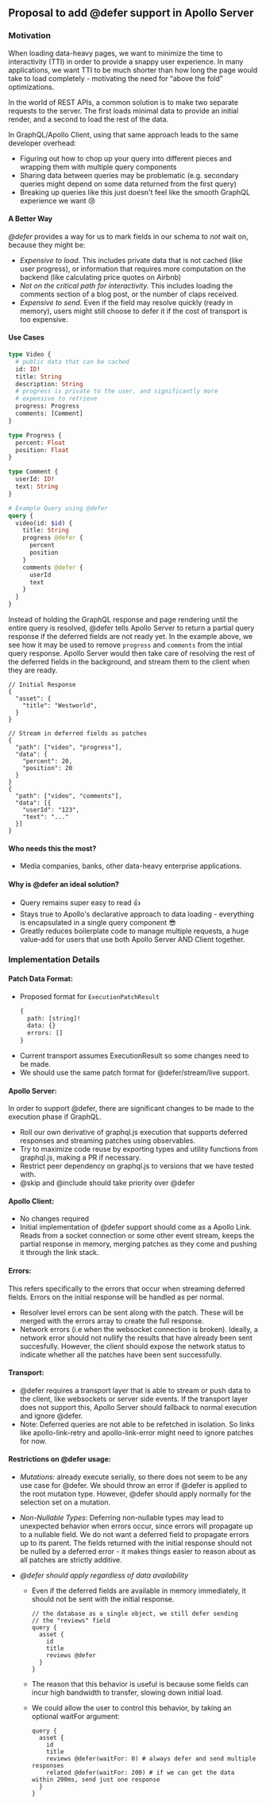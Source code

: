 ## Proposal to add @defer support in Apollo Server

### Motivation

When loading data-heavy pages, we want to minimize the time to interactivity (TTI) in order to provide a snappy user experience. In many applications, we want TTI to be much shorter than how long the page would take to load completely - motivating the need for “above the fold” optimizations.

In the world of REST APIs, a common solution is to make two separate requests to the server. The first loads minimal data to provide an initial render, and a second to load the rest of the data.

In GraphQL/Apollo Client, using that same approach leads to the same developer overhead:

- Figuring out how to chop up your query into different pieces and wrapping them with multiple query components
- Sharing data between queries may be problematic (e.g. secondary queries might depend on some data returned from the first query)
- Breaking up queries like this just doesn't feel like the smooth GraphQL experience we want 😢

#### A Better Way

_@defer_ provides a way for us to mark fields in our schema to _not_ wait on, because they might be:

- _Expensive to load_. This includes private data that is not cached (like user progress), or information that requires more computation on the backend (like calculating price quotes on Airbnb)
- _Not on the critical path for interactivity._ This includes loading the comments section of a blog post, or the number of claps received.
- _Expensive to send._ Even if the field may resolve quickly (ready in memory), users might still choose to defer it if the cost of transport is too expensive.

#### Use Cases

```graphql
type Video {
  # public data that can be cached
  id: ID!
  title: String
  description: String
  # progress is private to the user, and significantly more
  # expensive to retrieve
  progress: Progress
  comments: [Comment]
}

type Progress {
  percent: Float
  position: Float
}

type Comment {
  userId: ID!
  text: String
}

# Example Query using @defer
query {
  video(id: $id) {
    title: String
    progress @defer {
      percent
      position
    }
    comments @defer {
      userId
      text
    }
  }
}
```

Instead of holding the GraphQL response and page rendering until the entire query is resolved, @defer tells Apollo Server to return a partial query response if the deferred fields are not ready yet. In the example above, we see how it may be used to remove `progress` and `comments` from the intial query response. Apollo Server would then take care of resolving the rest of the deferred fields in the background, and stream them to the client when they are ready.

```
// Initial Response
{
  "asset": {
    "title": "Westworld",
  }
}

// Stream in deferred fields as patches
{
  "path": ["video", "progress"],
  "data": {
    "percent": 20,
    "position": 20
  }
}
{
  "path": ["video", "comments"],
  "data": [{
    "userId": "123",
    "text": "..."
  }]
}
```

#### Who needs this the most?

- Media companies, banks, other data-heavy enterprise applications.

#### Why is @defer an ideal solution?

- Query remains super easy to read 👍
- Stays true to Apollo's declarative approach to data loading - everything is encapsulated in a single query component 😎
- Greatly reduces boilerplate code to manage multiple requests, a huge value-add for users that use both Apollo Server AND Client together.

### Implementation Details

#### Patch Data Format:

- Proposed format for `ExecutionPatchResult`
  ```graphql
  {
    path: [string]!
    data: {}
    errors: []
  }
  ```
- Current transport assumes ExecutionResult so some changes need to be made.
- We should use the same patch format for @defer/stream/live support.

#### Apollo Server:

In order to support @defer, there are significant changes to be made to the execution phase if GraphQL.

- Roll our own derivative of graphql.js execution that supports deferred responses and streaming patches using observables.
- Try to maximize code reuse by exporting types and utility functions from graphql.js, making a PR if necessary.
- Restrict peer dependency on graphql.js to versions that we have tested with.
- @skip and @include should take priority over @defer

#### Apollo Client:

- No changes required
- Initial implementation of @defer support should come as a Apollo Link. Reads from a socket connection or some other event stream, keeps the partial response in memory, merging patches as they come and pushing it through the link stack.

#### Errors:

This refers specifically to the errors that occur when streaming deferred fields. Errors on the initial response will be handled as per normal.

- Resolver level errors can be sent along with the patch. These will be merged with the errors array to create the full response.
- Network errors (i.e when the websocket connection is broken). Ideally, a network error should not nullify the results that have already been sent succesfully. However, the client should expose the network status to indicate whether all the patches have been sent successfully.  

#### Transport:

- @defer requires a transport layer that is able to stream or push data to the client, like websockets or server side events. If the transport layer does not support this, Apollo Server should fallback to normal execution and ignore @defer.
- Note: Deferred queries are not able to be refetched in isolation. So links like apollo-link-retry and apollo-link-error might need to ignore patches for now.

#### Restrictions on @defer usage:

- _Mutations:_ already execute serially, so there does not seem to be any use case for @defer. We should throw an error if @defer is applied to the root mutation type. However, @defer should apply normally for the selection set on a mutation.
- _Non-Nullable Types_: Deferring non-nullable types may lead to unexpected behavior when errors occur, since errors will propagate up to a nullable field. We do not want a deferred field to propagate errors up to its parent. The fields returned with the initial response should not be nulled by a deferred error - it makes things easier to reason about as all patches are strictly additive.

- _@defer should apply regardless of data availability_

  - Even if the deferred fields are available in memory immediately, it should not be sent with the initial response.

    ```// For example, even if the entire "asset" is queried from
    // the database as a single object, we still defer sending
    // the "reviews" field
    query {
      asset {
        id
        title
        reviews @defer
      }
    }
    ```

  - The reason that this behavior is useful is because some fields can incur high bandwidth to transfer, slowing down initial load.
  - We could allow the user to control this behavior, by taking an optional waitFor argument:
    ```
    query {
      asset {
        id
        title
        reviews @defer(waitFor: 0) # always defer and send multiple responses
        related @defer(waitFor: 200) # if we can get the data within 200ms, send just one response
      }
    }
    ```
